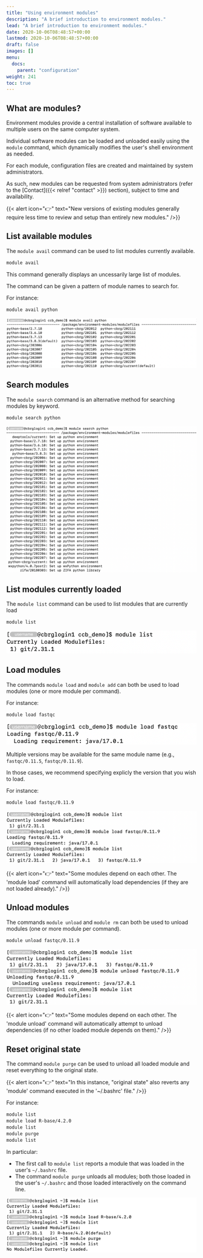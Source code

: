 ```yaml
---
title: "Using environment modules"
description: "A brief introduction to environment modules."
lead: "A brief introduction to environment modules."
date: 2020-10-06T08:48:57+00:00
lastmod: 2020-10-06T08:48:57+00:00
draft: false
images: []
menu:
  docs:
    parent: "configuration"
weight: 241
toc: true
---
```


## What are modules?

Environment modules provide a central installation of software available
to multiple users on the same computer system.

Individual software modules can be loaded and unloaded easily using
the `module` command, which dynamically modifies the user's shell
environment as needed.

For each module, configuration files are created and maintained by
system administrators.

As such, new modules can be requested from system administrators
(refer to the [Contact]({{< relref "contact" >}}) section),
subject to time and availability.

{{< alert icon="👉" text="New versions of existing modules generally require less time to review and setup than entirely new modules." />}}

## List available modules

The `module avail` command can be used to list modules currently available.

```bash
module avail
```

This command generally displays an uncessarily large list of modules.

The command can be given a pattern of module names to search for.

For instance:

```bash
module avail python
```

![List module names with the prefix 'python'.](module-avail-python.png)

## Search modules

The `module search` command is an alternative method for searching modules
by keyword.

```bash
module search python
```

![Search modules with the keyword 'python'.](module-search-python.png)

## List modules currently loaded

The `module list` command can be used to list modules that are currently load

```bash
module list
```

![List modules currently loaded.](module-list.png)

## Load modules

The commands `module load` and `module add` can both be used to load modules
(one or more module per command).

For instance:

```bash
module load fastqc
```

![Load a module without specifying the version.](module-load-default.png)

Multiple versions may be available for the same module name
(e.g., `fastqc/0.11.5`, `fastqc/0.11.9`).

In those cases, we recommend specifying explicly the version that you wish to load.

For instance:

```bash
module load fastqc/0.11.9
```

![Load a module.](module-add.png)

{{< alert icon="👉" text="Some modules depend on each other. The 'module load' command will automatically load dependencies (if they are not loaded already)." />}}

## Unload modules

The commands `module unload` and `module rm` can both be used to unload modules
(one or more module per command).

```bash
module unload fastqc/0.11.9
```

![Unload a module.](module-rm.png)

{{< alert icon="👉" text="Some modules depend on each other. The 'module unload' command will automatically attempt to unload dependencies (if no other loaded module depends on them)." />}}

## Reset original state

The command `module purge` can be used to unload all loaded module and reset everything to the original state.

{{< alert icon="👉" text="In this instance, \"original state\" also reverts any 'module' command executed in the '~/.bashrc' file." />}}

For instance:

```bash
module list
module load R-base/4.2.0
module list
module purge
module list
```

In particular:

- The first call to `module list` reports a module that was loaded in the user's `~/.bashrc` file.
- The command `module purge` unloads all modules; both those loaded in the user's `~/.bashrc` and those loaded interactively on the command line.

![Purge modules.](module-purge.png)

<!-- Link definitions -->
